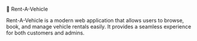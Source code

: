 🚗 Rent-A-Vehicle

Rent-A-Vehicle is a modern web application that allows users to browse, book, and manage vehicle rentals easily. It provides a seamless experience for both customers and admins.
